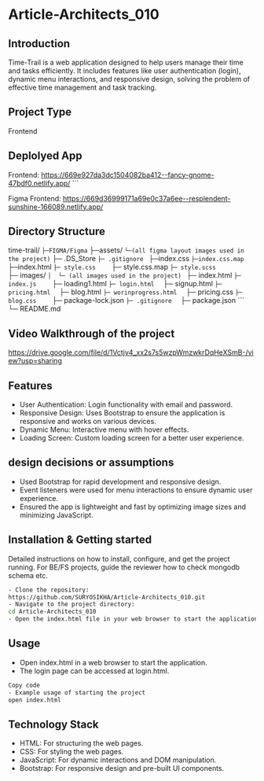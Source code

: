 # Article-Architects_010

## Introduction
Time-Trail is a web application designed to help users manage their time and tasks efficiently. It includes features like user authentication (login), dynamic menu interactions, and responsive design, solving the problem of effective time management and task tracking.

## Project Type
Frontend 

## Deplolyed App
Frontend: https://669e927da3dc1504082ba412--fancy-gnome-47bdf0.netlify.app/   ```

Figma Frontend: https://669d36999171a69e0c37a6ee--resplendent-sunshine-166089.netlify.app/

## Directory Structure
time-trail/  ```
├─FIGMA/Figma ```
       ├─assets/ ```
           └─(all figma layout images used in the project) ```
       ├─ .DS_Store  ```
       ├─ .gitignore  ```
       ├─index.css    ```
       ├─index.css.map  ```
       ├─index.html     ```
       ├─ style.css     ```
       ├─ style.css.map   ```
       ├─ style.scss     ```     
├─ images/   ```
│  └─ (all images used in the project)  ```
├─ index.html   ```
├─ index.js     ```
├─ loading1.html    ```
├─ login.html   ```
├─ signup.html   ```
├─ pricing.html   ```
├─ blog.html    ```
├─ worinprogress.html   ```
├─ pricing.css   ```
├─ blog.css     ```
├─ package-lock.json    ```
├─ .gitignore   ```
├─ package.json   ```
└─ README.md   

## Video Walkthrough of the project
https://drive.google.com/file/d/1Vctjv4_xx2s7s5wzpWmzwkrDqHeXSmB-/view?usp=sharing 

## Features
- User Authentication: Login functionality with email and password.
- Responsive Design: Uses Bootstrap to ensure the application is responsive and works on various devices.
- Dynamic Menu: Interactive menu with hover effects.
- Loading Screen: Custom loading screen for a better user experience.

## design decisions or assumptions
- Used Bootstrap for rapid development and responsive design.
- Event listeners were used for menu interactions to ensure dynamic user experience.
- Ensured the app is lightweight and fast by optimizing image sizes and minimizing JavaScript.

## Installation & Getting started
Detailed instructions on how to install, configure, and get the project running. For BE/FS projects, guide the reviewer how to check mongodb schema etc.

```bash
- Clone the repository:
https://github.com/SURYOSIKHA/Article-Architects_010.git
- Navigate to the project directory:
cd Article-Architects_010
- Open the index.html file in your web browser to start the application.
```

## Usage
- Open index.html in a web browser to start the application.
- The login page can be accessed at login.html.
```bash
Copy code
- Example usage of starting the project
open index.html
```

## Technology Stack

- HTML: For structuring the web pages.
- CSS: For styling the web pages.
- JavaScript: For dynamic interactions and DOM manipulation.
- Bootstrap: For responsive design and pre-built UI components.
